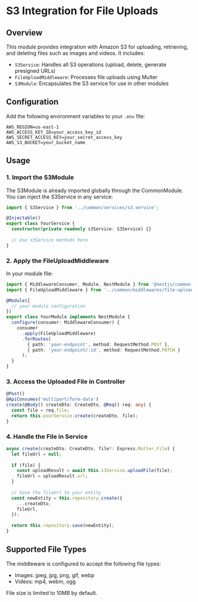 # S3 Integration for File Uploads

## Overview

This module provides integration with Amazon S3 for uploading, retrieving, and deleting files such as images and videos. It includes:

- `S3Service`: Handles all S3 operations (upload, delete, generate presigned URLs)
- `FileUploadMiddleware`: Processes file uploads using Multer
- `S3Module`: Encapsulates the S3 service for use in other modules

## Configuration

Add the following environment variables to your `.env` file:

```
AWS_REGION=us-east-1
AWS_ACCESS_KEY_ID=your_access_key_id
AWS_SECRET_ACCESS_KEY=your_secret_access_key
AWS_S3_BUCKET=your_bucket_name
```

## Usage

### 1. Import the S3Module

The S3Module is already imported globally through the CommonModule. You can inject the S3Service in any service:

```typescript
import { S3Service } from '../common/services/s3.service';

@Injectable()
export class YourService {
  constructor(private readonly s3Service: S3Service) {}
  
  // Use s3Service methods here
}
```

### 2. Apply the FileUploadMiddleware

In your module file:

```typescript
import { MiddlewareConsumer, Module, NestModule } from '@nestjs/common';
import { FileUploadMiddleware } from '../common/middlewares/file-upload.middleware';

@Module({
  // your module configuration
})
export class YourModule implements NestModule {
  configure(consumer: MiddlewareConsumer) {
    consumer
      .apply(FileUploadMiddleware)
      .forRoutes(
        { path: 'your-endpoint', method: RequestMethod.POST },
        { path: 'your-endpoint/:id', method: RequestMethod.PATCH }
      );
  }
}
```

### 3. Access the Uploaded File in Controller

```typescript
@Post()
@ApiConsumes('multipart/form-data')
create(@Body() createDto: CreateDto, @Req() req: any) {
  const file = req.file;
  return this.yourService.create(createDto, file);
}
```

### 4. Handle the File in Service

```typescript
async create(createDto: CreateDto, file?: Express.Multer.File) {
  let fileUrl = null;
  
  if (file) {
    const uploadResult = await this.s3Service.uploadFile(file);
    fileUrl = uploadResult.url;
  }
  
  // Save the fileUrl to your entity
  const newEntity = this.repository.create({
    ...createDto,
    fileUrl,
  });
  
  return this.repository.save(newEntity);
}
```

## Supported File Types

The middleware is configured to accept the following file types:

- Images: jpeg, jpg, png, gif, webp
- Videos: mp4, webm, ogg

File size is limited to 10MB by default.
